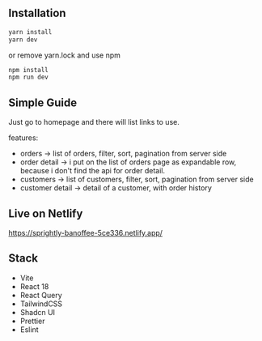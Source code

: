 ## Installation

```bash
yarn install
yarn dev
```

or remove yarn.lock and use npm

```bash
npm install
npm run dev
```

## Simple Guide

Just go to homepage and there will list links to use.

<!-- Allows the viewing of customers and orders separately as well as individual details for a single customer or order.
When viewing lists of customers and orders, the user should be able to filter and sort the data by available columns.
Paging should be performed on all available data. When possible, please use server-side paging.
For searching customers, the API operation is: https://ec2-34-201-46-215.compute-1.amazonaws.com/json/metadata?op=QueryCustomers
For searching orders, the API operation is: https://ec2-34-201-46-215.compute-1.amazonaws.com/json/metadata?op=QueryOrders -->

features:

- orders -> list of orders, filter, sort, pagination from server side
- order detail -> i put on the list of orders page as expandable row, because i don't find the api for order detail.
- customers -> list of customers, filter, sort, pagination from server side
- customer detail -> detail of a customer, with order history

## Live on Netlify

https://sprightly-banoffee-5ce336.netlify.app/

## Stack

- Vite
- React 18
- React Query
- TailwindCSS
- Shadcn UI
- Prettier
- Eslint

```

```
